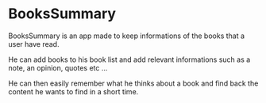 # BooksSummary

BooksSummary is an app made to keep informations of the books that a user have read.

He can add books to his book list and add relevant informations such as a note, an opinion, quotes etc ...

He can then easily remember what he thinks about a book and find back the content he wants to find in a short time.

